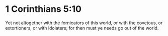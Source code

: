 # 1 Corinthians 5:10

Yet not altogether with the fornicators of this world, or with the covetous, or extortioners, or with idolaters; for then must ye needs go out of the world.
